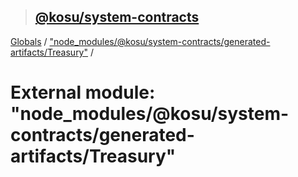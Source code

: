 > ## [@kosu/system-contracts](../README.md)

[Globals](../globals.md) / ["node_modules/@kosu/system-contracts/generated-artifacts/Treasury"](_node_modules__kosu_system_contracts_generated_artifacts_treasury_.md) /

# External module: "node_modules/@kosu/system-contracts/generated-artifacts/Treasury"